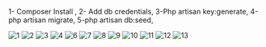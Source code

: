 1- Composer Install ,
2- Add db credentials,
3-Php artisan key:generate,
4-php artisan migrate,
5-php artisan db:seed,


![1](https://github.com/user-attachments/assets/894f9d92-ee01-428e-991a-ca9edfe2b348)
![2](https://github.com/user-attachments/assets/76cb6ea9-603b-4201-913d-692591b968b5)
![3](https://github.com/user-attachments/assets/941b9d5d-7b8d-457b-a23b-b1fc79b9f298)
![4](https://github.com/user-attachments/assets/5c8db957-2663-4706-b05e-de6ecbcc16b9)
![6](https://github.com/user-attachments/assets/064d69a5-f610-4c67-bbfc-ff4da78ad97c)
![7](https://github.com/user-attachments/assets/815b4918-0d93-4559-8af1-5912c8fd4c9a)
![8](https://github.com/user-attachments/assets/114ad157-6a04-435f-af8a-822e8e6ae187)
![9](https://github.com/user-attachments/assets/39b8cf14-ce0e-44e1-9c0c-f6ea9a1e6c06)
![10](https://github.com/user-attachments/assets/d33009de-8a8f-422f-9c0e-b13aff657415)
![11](https://github.com/user-attachments/assets/69d1afb8-0fbe-4d32-a346-186e2d35cbb6)
![12](https://github.com/user-attachments/assets/951ed0c8-3daa-4501-9a52-cac31fc17064)
![13](https://github.com/user-attachments/assets/1e7c5476-7560-455e-b5d3-2d943b552058)
